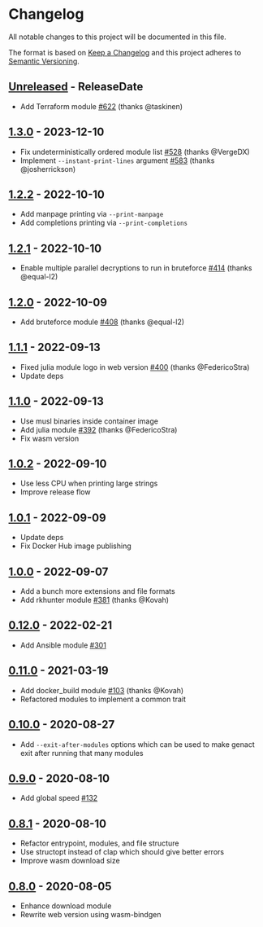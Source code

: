 # Changelog

All notable changes to this project will be documented in this file.

The format is based on [Keep a Changelog](http://keepachangelog.com/)
and this project adheres to [Semantic Versioning](http://semver.org/).

<!-- next-header -->

## [Unreleased] - ReleaseDate
- Add Terraform module [#622](https://github.com/svenstaro/genact/pull/622) (thanks @taskinen)

## [1.3.0] - 2023-12-10
- Fix undeterministically ordered module list [#528](https://github.com/svenstaro/genact/pull/528) (thanks @VergeDX)
- Implement `--instant-print-lines` argument [#583](https://github.com/svenstaro/genact/pull/583) (thanks @josherrickson)

## [1.2.2] - 2022-10-10
- Add manpage printing via `--print-manpage`
- Add completions printing via `--print-completions`

## [1.2.1] - 2022-10-10
- Enable multiple parallel decryptions to run in bruteforce [#414](https://github.com/svenstaro/genact/pull/414) (thanks @equal-l2)

## [1.2.0] - 2022-10-09
- Add bruteforce module [#408](https://github.com/svenstaro/genact/pull/408) (thanks @equal-l2)

## [1.1.1] - 2022-09-13
- Fixed julia module logo in web version [#400](https://github.com/svenstaro/genact/pull/392) (thanks @FedericoStra)
- Update deps

## [1.1.0] - 2022-09-13
- Use musl binaries inside container image
- Add julia module [#392](https://github.com/svenstaro/genact/pull/392) (thanks @FedericoStra)
- Fix wasm version

## [1.0.2] - 2022-09-10
- Use less CPU when printing large strings
- Improve release flow

## [1.0.1] - 2022-09-09
- Update deps
- Fix Docker Hub image publishing

## [1.0.0] - 2022-09-07
- Add a bunch more extensions and file formats
- Add rkhunter module [#381](https://github.com/svenstaro/genact/pull/381) (thanks @Kovah)

## [0.12.0] - 2022-02-21
- Add Ansible module [#301](https://github.com/svenstaro/genact/issues/301)

## [0.11.0] - 2021-03-19
- Add docker_build module [#103](https://github.com/svenstaro/genact/pull/103) (thanks @Kovah)
- Refactored modules to implement a common trait

## [0.10.0] - 2020-08-27
- Add `--exit-after-modules` options which can be used to make genact exit after running that many modules

## [0.9.0] - 2020-08-10
- Add global speed [#132](https://github.com/svenstaro/genact/issues/132)

## [0.8.1] - 2020-08-10
- Refactor entrypoint, modules, and file structure
- Use structopt instead of clap which should give better errors
- Improve wasm download size

## [0.8.0] - 2020-08-05
- Enhance download module
- Rewrite web version using wasm-bindgen

<!-- next-url -->
[Unreleased]: https://github.com/svenstaro/genact/compare/v1.3.0...HEAD
[1.3.0]: https://github.com/svenstaro/genact/compare/v1.2.2...v1.3.0
[1.2.2]: https://github.com/svenstaro/genact/compare/v1.2.1...v1.2.2
[1.2.1]: https://github.com/svenstaro/genact/compare/v1.2.0...v1.2.1
[1.2.0]: https://github.com/svenstaro/genact/compare/v1.1.1...v1.2.0
[1.1.1]: https://github.com/svenstaro/genact/compare/v1.1.0...v1.1.1
[1.1.0]: https://github.com/svenstaro/genact/compare/v1.0.2...v1.1.0
[1.0.2]: https://github.com/svenstaro/genact/compare/v1.0.1...v1.0.2
[1.0.1]: https://github.com/svenstaro/genact/compare/v1.0.0...v1.0.1
[1.0.0]: https://github.com/svenstaro/genact/compare/v0.12.0...v1.0.0
[0.12.0]: https://github.com/svenstaro/genact/compare/v0.11.0...v0.12.0
[0.11.0]: https://github.com/svenstaro/genact/compare/v0.10.0...v0.11.0
[0.10.0]: https://github.com/svenstaro/genact/compare/v0.9.0...v0.10.0
[0.9.0]: https://github.com/svenstaro/genact/compare/v0.8.1...v0.9.0
[0.8.1]: https://github.com/svenstaro/genact/compare/v0.8.0...v0.8.1
[0.8.0]: https://github.com/svenstaro/proby/compare/0.7.0...v0.8.0
